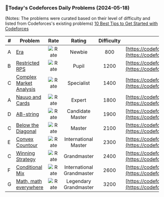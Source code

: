 ### 🌟Today's Codeforces Daily Problems (2024-05-18)
(Notes: The problems were curated based on their level of difficulty and listed from Codeforces's existing problems)
[10 Best Tips to Get Started with Codeforces](https://github.com/ika9810/Codeforces-Daily-Problems/blob/main/10%20Best%20Tips%20to%20Get%20Started%20with%20Codeforces.md)

| # | Problem | Rate| Rating | Difficulty | Contest |
|---| ----- | :--------: | :----------: | :----------: | ---------- |
|A|[Era](https://codeforces.com/contest/1604/problem/A)|![Rate](https://img.shields.io/badge/Newbie-800-lightgrey)|Newbie|800|[https://codeforces.com/contest/1604](https://codeforces.com/contest/1604)|
|B|[Restricted RPS](https://codeforces.com/contest/1245/problem/B)|![Rate](https://img.shields.io/badge/Pupil-1200-brightgreen)|Pupil|1200|[https://codeforces.com/contest/1245](https://codeforces.com/contest/1245)|
|C|[Complex Market Analysis](https://codeforces.com/contest/1609/problem/C)|![Rate](https://img.shields.io/badge/Specialist-1400-9cf)|Specialist|1400|[https://codeforces.com/contest/1609](https://codeforces.com/contest/1609)|
|A|[Nauuo and Cards](https://codeforces.com/contest/1172/problem/A)|![Rate](https://img.shields.io/badge/Expert-1800-blue)|Expert|1800|[https://codeforces.com/contest/1172](https://codeforces.com/contest/1172)|
|D|[AB-string](https://codeforces.com/contest/1238/problem/D)|![Rate](https://img.shields.io/badge/Candidate%20Master-1900-blueviolet)|Candidate Master|1900|[https://codeforces.com/contest/1238](https://codeforces.com/contest/1238)|
|C|[Below the Diagonal](https://codeforces.com/contest/266/problem/C)|![Rate](https://img.shields.io/badge/Master-2100-orange)|Master|2100|[https://codeforces.com/contest/266](https://codeforces.com/contest/266)|
|E|[Convex Countour](https://codeforces.com/contest/838/problem/E)|![Rate](https://img.shields.io/badge/International%20Master-2300-orange)|International Master|2300|[https://codeforces.com/contest/838](https://codeforces.com/contest/838)|
|C|[Winning Strategy](https://codeforces.com/contest/97/problem/C)|![Rate](https://img.shields.io/badge/Grandmaster-2400-red)|Grandmaster|2400|[https://codeforces.com/contest/97](https://codeforces.com/contest/97)|
|F|[Conditional Mix](https://codeforces.com/contest/1740/problem/F)|![Rate](https://img.shields.io/badge/International%20Grandmaster-2600-red)|International Grandmaster|2600|[https://codeforces.com/contest/1740](https://codeforces.com/contest/1740)|
|G|[Math, math everywhere](https://codeforces.com/contest/765/problem/G)|![Rate](https://img.shields.io/badge/Legendary%20Grandmaster-3200-red)|Legendary Grandmaster|3200|[https://codeforces.com/contest/765](https://codeforces.com/contest/765)|
